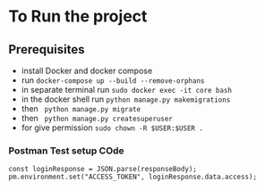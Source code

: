 #  To Run the project
## Prerequisites

- install Docker and docker compose
- run `docker-compose up --build --remove-orphans`
- in separate terminal run `sudo docker exec -it core bash`
- in the docker shell run `python manage.py makemigrations`
- then ` python manage.py migrate`
- then ` python manage.py createsuperuser`
- for give permission `sudo chown -R $USER:$USER .`


### Postman Test setup COde

```
const loginResponse = JSON.parse(responseBody);
pm.environment.set("ACCESS_TOKEN", loginResponse.data.access);
```